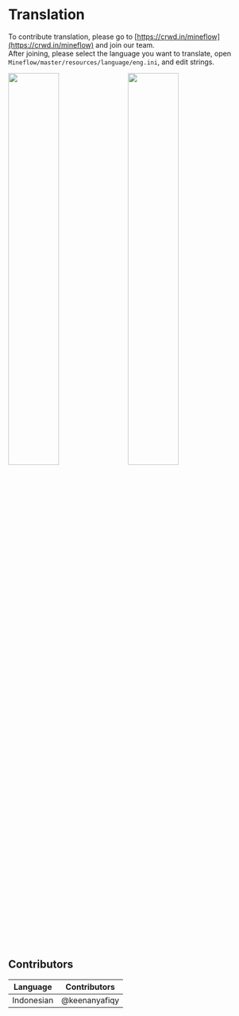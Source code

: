 # Translation

To contribute translation, please go to [https://crwd.in/mineflow](https://crwd.in/mineflow) and join our team.  
After joining, please select the language you want to translate, open `Mineflow/master/resources/language/eng.ini`, and edit strings.

<img src="https://user-images.githubusercontent.com/35859665/193583810-a9c346cd-dc6f-4455-aa4f-fac7ee7da69b.png" style="width: 45%; height: auto; margin-right: 2%;">
<img src="https://user-images.githubusercontent.com/35859665/193584605-f5334d2a-2861-484c-98c5-fcb196c4d749.png" style="width: 45%; height: auto;">

## Contributors

| Language   | Contributors  |
|------------|---------------|
| Indonesian | @keenanyafiqy |
